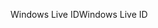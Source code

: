 <span data-ttu-id="089ce-101">Windows Live ID</span><span class="sxs-lookup"><span data-stu-id="089ce-101">Windows Live ID</span></span>